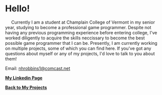 # Hello!

&nbsp;&nbsp;&nbsp;&nbsp;&nbsp;Currently I am a student at Champlain College of Vermont in my senior year, studying to become a professional game programmer. Despite not having any previous programming experience before entering college, I've worked diligently to acquire the skills neccissary to become the best possible game programmer that I can be. Presently, I am currently working on multiple projects, some of which you can find here. If you've got any questions about myself or any of my projects, I'd love to talk to you about them! 

Email: nhrobbins1@comcast.net

**[My Linkedin Page](https://www.linkedin.com/in/nicholas-robbins-professional/)**


**[Back to My Projects](https://nicholasrobbins.github.io/)**
